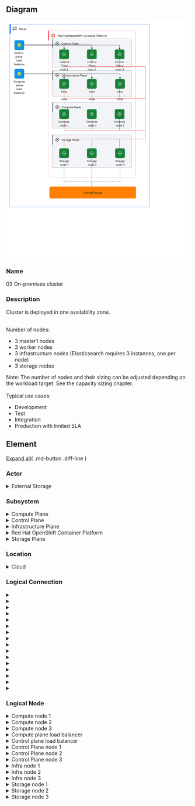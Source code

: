 
## Diagram

![03 On-premises cluster](../img/aoditsystem_B1r5OjHFF.png)



### Name


03 On-premises cluster


### Description


Cluster is deployed in one availability zone.<div><br></div><div>Number of nodes:</div><div><ul><li>3 master1 nodes</li><li>3 worker nodes</li><li>3 infrastructure nodes (Elasticsearch requires 3 instances, one per node)</li><li>3 storage nodes</li></ul></div><div>Note: The number of nodes and their sizing can be adjusted depending on the workload target. See the capacity sizing chapter.</div><div><br></div><div>Typical use cases:</div><div><ul><li>Development</li><li>Test</li><li>Integration</li><li>Production with limited SLA</li></ul></div>


## Element

[Expand all](#){ .md-button .diff-line }


### Actor


    

<details markdown=1>
<summary markdown="span">External Storage</summary>

<table>
    <caption></caption>
    <thead>
        <tr>
            <th></th>
            <th></th>
        </tr>
    </thead>
    <tr>
        <td> <strong>Name</strong> </td>
        <td>External Storage</td>
    </tr>
    <tr>
        <td> <strong>Description</strong> </td>
        <td>Storage for persistent volumes is provided by an external tier solution.
Not embedded into the Red Hat OpenShift Container Platform cluster. It could be, but not limited to:
    NFS server (not recommended for production)
    VMware® Vsphere® Volumes

https://www.ibm.com/cloud/architecture/articles/ibmaot-redhat-openshift/02-solutions-guide-solution-design-reference-architecture</td>
    </tr>
    <tr>
        <td> <strong>Type</strong> </td>
        <td>IT System</td>
    </tr>
    <tr>
        <td> <strong>Generic Group</strong> </td>
<td>
        
</td>
    </tr>
</table>


</details>


    




### Subsystem


    

<details markdown=1>
<summary markdown="span">Compute Plane</summary>

<table>
    <caption></caption>
    <thead>
        <tr>
            <th></th>
            <th></th>
        </tr>
    </thead>
    <tr>
        <td> <strong>Name</strong> </td>
        <td>Compute Plane</td>
    </tr>
    <tr>
        <td> <strong>Description</strong> </td>
        <td>A physical server that acts as a hypervisor and contains the processing capabilities required to run virtual machines in the environment. A basic RHOSP environment requires at least one Compute node.<br><br><div><a href="https://access.redhat.com/documentation/en-us/red_hat_openstack_platform/16.0/html/director_installation_and_usage/planning-your-overcloud " target="_blank">https://access.redhat.com/documentation/en-us/red_hat_openstack_platform/16.0/html/director_installation_and_usage/planning-your-overcloud </a></div><div><br></div></td>
    </tr>
</table>


</details>


    

<details markdown=1>
<summary markdown="span">Control Plane</summary>

<table>
    <caption></caption>
    <thead>
        <tr>
            <th></th>
            <th></th>
        </tr>
    </thead>
    <tr>
        <td> <strong>Name</strong> </td>
        <td>Control Plane</td>
    </tr>
    <tr>
        <td> <strong>Description</strong> </td>
        <td>The control plane, which is composed of master machines, manages the OpenShift Container Platform cluster. <div><br></div><div><a href="https://docs.openshift.com/container-platform/4.1/architecture/control-plane.html " target="_blank">https://docs.openshift.com/container-platform/4.1/architecture/control-plane.html </a></div><div><br></div></td>
    </tr>
</table>


</details>


    

<details markdown=1>
<summary markdown="span">Infrastructure Plane</summary>

<table>
    <caption></caption>
    <thead>
        <tr>
            <th></th>
            <th></th>
        </tr>
    </thead>
    <tr>
        <td> <strong>Name</strong> </td>
        <td>Infrastructure Plane</td>
    </tr>
    <tr>
        <td> <strong>Description</strong> </td>
        <td>You can use infrastructure machine sets to create machines that host only infrastructure components, such as the default router, the integrated container image registry, and the components for cluster metrics and monitoring. These infrastructure machines are not counted toward the total number of subscriptions that are required to run the environment.<br><br><div><a href="https://docs.openshift.com/container-platform/4.7/machine_management/creating-infrastructure-machinesets.html " target="_blank">https://docs.openshift.com/container-platform/4.7/machine_management/creating-infrastructure-machinesets.html </a></div><div><br></div></td>
    </tr>
</table>


</details>


    

<details markdown=1>
<summary markdown="span">Red Hat OpenShift Container Platform</summary>

<table>
    <caption></caption>
    <thead>
        <tr>
            <th></th>
            <th></th>
        </tr>
    </thead>
    <tr>
        <td> <strong>Name</strong> </td>
        <td>Red Hat OpenShift Container Platform</td>
    </tr>
    <tr>
        <td> <strong>Description</strong> </td>
        <td>Red Hat® OpenShift® offers a consistent hybrid cloud foundation for building and scaling containerized applications. Benefit from streamlined platform installation and upgrades from one of the enterprise Kubernetes leaders.<br><br><div><a href="https://cloud.redhat.com/products/container-platform" target="_blank">https://cloud.redhat.com/products/container-platform</a></div><div><br></div></td>
    </tr>
</table>


</details>


    

<details markdown=1>
<summary markdown="span">Storage Plane</summary>

<table>
    <caption></caption>
    <thead>
        <tr>
            <th></th>
            <th></th>
        </tr>
    </thead>
    <tr>
        <td> <strong>Name</strong> </td>
        <td>Storage Plane</td>
    </tr>
    <tr>
        <td> <strong>Description</strong> </td>
        <td>It provides file, block, and object storage classes, enabling a wide range of data modalities and workloads, including:<br>Data at rest, such as databases and data warehouses.<br>Data in motion, automating data pipelines.<br>Data in action, providing services for continuous deployment models, analytics, artificial intelligence (AI), and machine learning (ML).<br><a href="https://www.redhat.com/en/resources/openshift-data-foundation-datasheet" target="_blank">https://www.redhat.com/en/resources/openshift-data-foundation-datasheet</a><div><br></div></td>
    </tr>
</table>


</details>


    




### Location


    

<details markdown=1>
<summary markdown="span">Cloud</summary>

<table>
    <caption></caption>
    <thead>
        <tr>
            <th></th>
            <th></th>
        </tr>
    </thead>
    <tr>
        <td> <strong>Name</strong> </td>
        <td>Cloud</td>
    </tr>
    <tr>
        <td> <strong>Description</strong> </td>
        <td></td>
    </tr>
</table>


</details>


    




### Logical Connection


    

<details markdown=1>
<summary markdown="span"></summary>

<table>
    <caption></caption>
    <thead>
        <tr>
            <th></th>
            <th></th>
        </tr>
    </thead>
    <tr>
        <td> <strong>Name</strong> </td>
        <td></td>
    </tr>
    <tr>
        <td> <strong>Description</strong> </td>
        <td></td>
    </tr>
</table>


</details>


    

<details markdown=1>
<summary markdown="span"></summary>

<table>
    <caption></caption>
    <thead>
        <tr>
            <th></th>
            <th></th>
        </tr>
    </thead>
    <tr>
        <td> <strong>Name</strong> </td>
        <td></td>
    </tr>
    <tr>
        <td> <strong>Description</strong> </td>
        <td></td>
    </tr>
</table>


</details>


    

<details markdown=1>
<summary markdown="span"></summary>

<table>
    <caption></caption>
    <thead>
        <tr>
            <th></th>
            <th></th>
        </tr>
    </thead>
    <tr>
        <td> <strong>Name</strong> </td>
        <td></td>
    </tr>
    <tr>
        <td> <strong>Description</strong> </td>
        <td></td>
    </tr>
</table>


</details>


    

<details markdown=1>
<summary markdown="span"></summary>

<table>
    <caption></caption>
    <thead>
        <tr>
            <th></th>
            <th></th>
        </tr>
    </thead>
    <tr>
        <td> <strong>Name</strong> </td>
        <td></td>
    </tr>
    <tr>
        <td> <strong>Description</strong> </td>
        <td></td>
    </tr>
</table>


</details>


    

<details markdown=1>
<summary markdown="span"></summary>

<table>
    <caption></caption>
    <thead>
        <tr>
            <th></th>
            <th></th>
        </tr>
    </thead>
    <tr>
        <td> <strong>Name</strong> </td>
        <td></td>
    </tr>
    <tr>
        <td> <strong>Description</strong> </td>
        <td></td>
    </tr>
</table>


</details>


    

<details markdown=1>
<summary markdown="span"></summary>

<table>
    <caption></caption>
    <thead>
        <tr>
            <th></th>
            <th></th>
        </tr>
    </thead>
    <tr>
        <td> <strong>Name</strong> </td>
        <td></td>
    </tr>
    <tr>
        <td> <strong>Description</strong> </td>
        <td></td>
    </tr>
</table>


</details>


    

<details markdown=1>
<summary markdown="span"></summary>

<table>
    <caption></caption>
    <thead>
        <tr>
            <th></th>
            <th></th>
        </tr>
    </thead>
    <tr>
        <td> <strong>Name</strong> </td>
        <td></td>
    </tr>
    <tr>
        <td> <strong>Description</strong> </td>
        <td></td>
    </tr>
</table>


</details>


    

<details markdown=1>
<summary markdown="span"></summary>

<table>
    <caption></caption>
    <thead>
        <tr>
            <th></th>
            <th></th>
        </tr>
    </thead>
    <tr>
        <td> <strong>Name</strong> </td>
        <td></td>
    </tr>
    <tr>
        <td> <strong>Description</strong> </td>
        <td></td>
    </tr>
</table>


</details>


    

<details markdown=1>
<summary markdown="span"></summary>

<table>
    <caption></caption>
    <thead>
        <tr>
            <th></th>
            <th></th>
        </tr>
    </thead>
    <tr>
        <td> <strong>Name</strong> </td>
        <td></td>
    </tr>
    <tr>
        <td> <strong>Description</strong> </td>
        <td></td>
    </tr>
</table>


</details>


    

<details markdown=1>
<summary markdown="span"></summary>

<table>
    <caption></caption>
    <thead>
        <tr>
            <th></th>
            <th></th>
        </tr>
    </thead>
    <tr>
        <td> <strong>Name</strong> </td>
        <td></td>
    </tr>
    <tr>
        <td> <strong>Description</strong> </td>
        <td></td>
    </tr>
</table>


</details>


    

<details markdown=1>
<summary markdown="span"></summary>

<table>
    <caption></caption>
    <thead>
        <tr>
            <th></th>
            <th></th>
        </tr>
    </thead>
    <tr>
        <td> <strong>Name</strong> </td>
        <td></td>
    </tr>
    <tr>
        <td> <strong>Description</strong> </td>
        <td></td>
    </tr>
</table>


</details>


    

<details markdown=1>
<summary markdown="span"></summary>

<table>
    <caption></caption>
    <thead>
        <tr>
            <th></th>
            <th></th>
        </tr>
    </thead>
    <tr>
        <td> <strong>Name</strong> </td>
        <td></td>
    </tr>
    <tr>
        <td> <strong>Description</strong> </td>
        <td></td>
    </tr>
</table>


</details>


    

<details markdown=1>
<summary markdown="span"></summary>

<table>
    <caption></caption>
    <thead>
        <tr>
            <th></th>
            <th></th>
        </tr>
    </thead>
    <tr>
        <td> <strong>Name</strong> </td>
        <td></td>
    </tr>
    <tr>
        <td> <strong>Description</strong> </td>
        <td></td>
    </tr>
</table>


</details>


    

<details markdown=1>
<summary markdown="span"></summary>

<table>
    <caption></caption>
    <thead>
        <tr>
            <th></th>
            <th></th>
        </tr>
    </thead>
    <tr>
        <td> <strong>Name</strong> </td>
        <td></td>
    </tr>
    <tr>
        <td> <strong>Description</strong> </td>
        <td></td>
    </tr>
</table>


</details>


    

<details markdown=1>
<summary markdown="span"></summary>

<table>
    <caption></caption>
    <thead>
        <tr>
            <th></th>
            <th></th>
        </tr>
    </thead>
    <tr>
        <td> <strong>Name</strong> </td>
        <td></td>
    </tr>
    <tr>
        <td> <strong>Description</strong> </td>
        <td></td>
    </tr>
</table>


</details>


    

<details markdown=1>
<summary markdown="span"></summary>

<table>
    <caption></caption>
    <thead>
        <tr>
            <th></th>
            <th></th>
        </tr>
    </thead>
    <tr>
        <td> <strong>Name</strong> </td>
        <td></td>
    </tr>
    <tr>
        <td> <strong>Description</strong> </td>
        <td></td>
    </tr>
</table>


</details>


    



### Logical Node


    

<details markdown=1>
<summary markdown="span">Compute node 1</summary>

<table>
    <caption></caption>
    <thead>
        <tr>
            <th></th>
            <th></th>
        </tr>
    </thead>
    <tr>
        <td> <strong>Name</strong> </td>
        <td>Compute node 1</td>
    </tr>
    <tr>
        <td> <strong>Description</strong> </td>
        <td>Compute nodes are responsible for running virtual machine instances after they are launched. Compute nodes require bare metal systems that support hardware virtualization. Compute nodes must also have enough memory and disk space to support the requirements of the virtual machine instances that they host.

https://access.redhat.com/documentation/en-us/red_hat_openstack_platform/10/html/director_installation_and_usage/chap-requirements</td>
    </tr>
    <tr>
        <td> <strong>Type</strong> </td>
        <td></td>
    </tr>
    <tr>
        <td> <strong>Primary Capability</strong> </td>
        <td>
            
                <div>container image</div>
            
        </td>
    </tr>
    <tr>
        <td> <strong>Implementation</strong> </td>
        <td>
            
        </td>
    </tr>
    <tr>
        <td> <strong>Architectural Decision</strong> </td>
        <td>
            
        </td>
    </tr>
    <tr>
        <td> <strong>Non Functional Requirement</strong> </td>
        <td>
            
        </td>
    </tr>
    <tr>
        <td> <strong>Generic Group</strong> </td>
        <td></td>
    </tr>
    <tr>
        <td> <strong>Sub-level Diagram</strong> </td>
        <td></td>
    </tr>
    <tr>
        <td> <strong>Related Diagrams</strong> </td>
        <td>
            
                <div><a href="../../IT System View/aoditsystem_HJ4nuWvtF">08 Red Hat OpenShift on IBM Cloud on VPC</a></div>
            
                <div><a href="../../IT System View/aoditsystem_rkfCxWPYY">09 Azure</a></div>
            
                <div><a href="../../IT System View/aoditsystem_HkaCNxvtF">07 AWS</a></div>
            
                <div><a href="../../IT System View/aoditsystem_Sy-F43rKt">06 Two clusters on two regions</a></div>
            
                <div><a href="../../IT System View/aoditsystem_rk9c-3BtF">05 Two clusters on-premises</a></div>
            
                <div><a href="../../IT System View/aoditsystem_ByreAoBFK">04 Cloud cluster</a></div>
            
                <div><a href="../../IT System View/aoditsystem_B1r5OjHFF">03 On-premises cluster</a></div>
            
                <div><a href="../../IT System View/aoditsystem_r18uxVqXsBFK">01 Starter environment</a></div>
            
        </td>
    </tr>
    <tr>
        <td> <strong>Related Elements</strong> </td>
        <td>
            
            
                <div>container image</div>
                
            
        </td>
    </tr>
</table>


</details>


    

<details markdown=1>
<summary markdown="span">Compute node 2</summary>

<table>
    <caption></caption>
    <thead>
        <tr>
            <th></th>
            <th></th>
        </tr>
    </thead>
    <tr>
        <td> <strong>Name</strong> </td>
        <td>Compute node 2</td>
    </tr>
    <tr>
        <td> <strong>Description</strong> </td>
        <td>Compute nodes are responsible for running virtual machine instances after they are launched. Compute nodes require bare metal systems that support hardware virtualization. Compute nodes must also have enough memory and disk space to support the requirements of the virtual machine instances that they host.


https://access.redhat.com/documentation/en-us/red_hat_openstack_platform/10/html/director_installation_and_usage/chap-requirements</td>
    </tr>
    <tr>
        <td> <strong>Type</strong> </td>
        <td></td>
    </tr>
    <tr>
        <td> <strong>Primary Capability</strong> </td>
        <td>
            
                <div>container image</div>
            
        </td>
    </tr>
    <tr>
        <td> <strong>Implementation</strong> </td>
        <td>
            
        </td>
    </tr>
    <tr>
        <td> <strong>Architectural Decision</strong> </td>
        <td>
            
        </td>
    </tr>
    <tr>
        <td> <strong>Non Functional Requirement</strong> </td>
        <td>
            
        </td>
    </tr>
    <tr>
        <td> <strong>Generic Group</strong> </td>
        <td></td>
    </tr>
    <tr>
        <td> <strong>Sub-level Diagram</strong> </td>
        <td></td>
    </tr>
    <tr>
        <td> <strong>Related Diagrams</strong> </td>
        <td>
            
                <div><a href="../../IT System View/aoditsystem_HJ4nuWvtF">08 Red Hat OpenShift on IBM Cloud on VPC</a></div>
            
                <div><a href="../../IT System View/aoditsystem_rkfCxWPYY">09 Azure</a></div>
            
                <div><a href="../../IT System View/aoditsystem_HkaCNxvtF">07 AWS</a></div>
            
                <div><a href="../../IT System View/aoditsystem_Sy-F43rKt">06 Two clusters on two regions</a></div>
            
                <div><a href="../../IT System View/aoditsystem_rk9c-3BtF">05 Two clusters on-premises</a></div>
            
                <div><a href="../../IT System View/aoditsystem_ByreAoBFK">04 Cloud cluster</a></div>
            
                <div><a href="../../IT System View/aoditsystem_B1r5OjHFF">03 On-premises cluster</a></div>
            
                <div><a href="../../IT System View/aoditsystem_r18uxVqXsBFK">01 Starter environment</a></div>
            
        </td>
    </tr>
    <tr>
        <td> <strong>Related Elements</strong> </td>
        <td>
            
            
                <div>container image</div>
                
            
        </td>
    </tr>
</table>


</details>


    

<details markdown=1>
<summary markdown="span">Compute node 3</summary>

<table>
    <caption></caption>
    <thead>
        <tr>
            <th></th>
            <th></th>
        </tr>
    </thead>
    <tr>
        <td> <strong>Name</strong> </td>
        <td>Compute node 3</td>
    </tr>
    <tr>
        <td> <strong>Description</strong> </td>
        <td>Compute nodes are responsible for running virtual machine instances after they are launched. Compute nodes require bare metal systems that support hardware virtualization. Compute nodes must also have enough memory and disk space to support the requirements of the virtual machine instances that they host.

https://access.redhat.com/documentation/en-us/red_hat_openstack_platform/10/html/director_installation_and_usage/chap-requirements</td>
    </tr>
    <tr>
        <td> <strong>Type</strong> </td>
        <td></td>
    </tr>
    <tr>
        <td> <strong>Primary Capability</strong> </td>
        <td>
            
                <div>container image</div>
            
        </td>
    </tr>
    <tr>
        <td> <strong>Implementation</strong> </td>
        <td>
            
        </td>
    </tr>
    <tr>
        <td> <strong>Architectural Decision</strong> </td>
        <td>
            
        </td>
    </tr>
    <tr>
        <td> <strong>Non Functional Requirement</strong> </td>
        <td>
            
        </td>
    </tr>
    <tr>
        <td> <strong>Generic Group</strong> </td>
        <td></td>
    </tr>
    <tr>
        <td> <strong>Sub-level Diagram</strong> </td>
        <td></td>
    </tr>
    <tr>
        <td> <strong>Related Diagrams</strong> </td>
        <td>
            
                <div><a href="../../IT System View/aoditsystem_HJ4nuWvtF">08 Red Hat OpenShift on IBM Cloud on VPC</a></div>
            
                <div><a href="../../IT System View/aoditsystem_rkfCxWPYY">09 Azure</a></div>
            
                <div><a href="../../IT System View/aoditsystem_HkaCNxvtF">07 AWS</a></div>
            
                <div><a href="../../IT System View/aoditsystem_Sy-F43rKt">06 Two clusters on two regions</a></div>
            
                <div><a href="../../IT System View/aoditsystem_rk9c-3BtF">05 Two clusters on-premises</a></div>
            
                <div><a href="../../IT System View/aoditsystem_ByreAoBFK">04 Cloud cluster</a></div>
            
                <div><a href="../../IT System View/aoditsystem_B1r5OjHFF">03 On-premises cluster</a></div>
            
        </td>
    </tr>
    <tr>
        <td> <strong>Related Elements</strong> </td>
        <td>
            
            
                <div>container image</div>
                
            
        </td>
    </tr>
</table>


</details>


    

<details markdown=1>
<summary markdown="span">Compute plane load balancer</summary>

<table>
    <caption></caption>
    <thead>
        <tr>
            <th></th>
            <th></th>
        </tr>
    </thead>
    <tr>
        <td> <strong>Name</strong> </td>
        <td>Compute plane load balancer</td>
    </tr>
    <tr>
        <td> <strong>Description</strong> </td>
        <td>Use a load balancer service to distribute traffic among your application servers residing locally within data center.<div><br></div><div><a href="https://cloud.ibm.com/catalog/infrastructure/load-balancer-group" target="_blank">https://cloud.ibm.com/catalog/infrastructure/load-balancer-group</a></div></td>
    </tr>
    <tr>
        <td> <strong>Type</strong> </td>
        <td></td>
    </tr>
    <tr>
        <td> <strong>Primary Capability</strong> </td>
        <td>
            
                <div>network routing</div>
            
        </td>
    </tr>
    <tr>
        <td> <strong>Implementation</strong> </td>
        <td>
            
                <div><a href="https://www.ibm.com/cloud/load-balancer"> IBM Cloud Load Balancers</a></div>
            
        </td>
    </tr>
    <tr>
        <td> <strong>Architectural Decision</strong> </td>
        <td>
            
                <div><a href="../../Architectural Decisions/architecturaldecision_SJB57N57srKF">Load Balancer Selection</a></div>
            
        </td>
    </tr>
    <tr>
        <td> <strong>Non Functional Requirement</strong> </td>
        <td>
            
                <div><a href="../../Non Functional Requirements/nonfunctionalrequirement_H1es1ZgIFK">Load balancing</a></div>
            
        </td>
    </tr>
    <tr>
        <td> <strong>Generic Group</strong> </td>
        <td></td>
    </tr>
    <tr>
        <td> <strong>Sub-level Diagram</strong> </td>
        <td></td>
    </tr>
    <tr>
        <td> <strong>Related Diagrams</strong> </td>
        <td>
            
                <div><a href="../../IT System View/aoditsystem_Sy-F43rKt">06 Two clusters on two regions</a></div>
            
                <div><a href="../../IT System View/aoditsystem_rk9c-3BtF">05 Two clusters on-premises</a></div>
            
                <div><a href="../../IT System View/aoditsystem_ByreAoBFK">04 Cloud cluster</a></div>
            
                <div><a href="../../IT System View/aoditsystem_B1r5OjHFF">03 On-premises cluster</a></div>
            
                <div><a href="../../IT System View/aoditsystem_r18uxVqXsBFK">01 Starter environment</a></div>
            
        </td>
    </tr>
    <tr>
        <td> <strong>Related Elements</strong> </td>
        <td>
            
                <div>Load balancing</div>
                
                    
                    <li><a href="../../IT System View/aoditsystem_HkaCNxvtF">07 AWS</a></li>
                    
                    <li><a href="../../IT System View/aoditsystem_Sy-F43rKt">06 Two clusters on two regions</a></li>
                    
                    <li><a href="../../IT System View/aoditsystem_rk9c-3BtF">05 Two clusters on-premises</a></li>
                    
                    <li><a href="../../IT System View/aoditsystem_ByreAoBFK">04 Cloud cluster</a></li>
                    
                    <li><a href="../../IT System View/aoditsystem_B1r5OjHFF">03 On-premises cluster</a></li>
                    
                    <li><a href="../../IT System View/aoditsystem_r18uxVqXsBFK">01 Starter environment</a></li>
                    
                
            
                <div>Load Balancer Selection</div>
                
                    
                    <li><a href="../../IT System View/aoditsystem_HJ4nuWvtF">08 Red Hat OpenShift on IBM Cloud on VPC</a></li>
                    
                    <li><a href="../../IT System View/aoditsystem_By7NIorFt">02 Three nodes cluster</a></li>
                    
                    <li><a href="../../IT System View/aoditsystem_r18uxVqXsBFK">01 Starter environment</a></li>
                    
                    <li><a href="../../IT System View/aoditsystem_rk9c-3BtF">05 Two clusters on-premises</a></li>
                    
                    <li><a href="../../IT System View/aoditsystem_B1r5OjHFF">03 On-premises cluster</a></li>
                    
                    <li><a href="../../IT System View/aoditsystem_ByreAoBFK">04 Cloud cluster</a></li>
                    
                    <li><a href="../../IT System View/aoditsystem_Sy-F43rKt">06 Two clusters on two regions</a></li>
                    
                    <li><a href="../../IT System View/aoditsystem_HkaCNxvtF">07 AWS</a></li>
                    
                
            
            
                <div>SYS_DU_38v3qxufxWL</div>
                
            
                <div>network routing</div>
                
            
        </td>
    </tr>
</table>


</details>


    

<details markdown=1>
<summary markdown="span">Control plane load balancer</summary>

<table>
    <caption></caption>
    <thead>
        <tr>
            <th></th>
            <th></th>
        </tr>
    </thead>
    <tr>
        <td> <strong>Name</strong> </td>
        <td>Control plane load balancer</td>
    </tr>
    <tr>
        <td> <strong>Description</strong> </td>
        <td>Use a load balancer service to distribute traffic among your application servers residing locally within data center.

https://cloud.ibm.com/catalog/infrastructure/load-balancer-group</td>
    </tr>
    <tr>
        <td> <strong>Type</strong> </td>
        <td></td>
    </tr>
    <tr>
        <td> <strong>Primary Capability</strong> </td>
        <td>
            
                <div>network routing</div>
            
        </td>
    </tr>
    <tr>
        <td> <strong>Implementation</strong> </td>
        <td>
            
                <div><a href="https://www.ibm.com/cloud/load-balancer"> IBM Cloud Load Balancers</a></div>
            
        </td>
    </tr>
    <tr>
        <td> <strong>Architectural Decision</strong> </td>
        <td>
            
                <div><a href="../../Architectural Decisions/architecturaldecision_SJB57N57srKF">Load Balancer Selection</a></div>
            
        </td>
    </tr>
    <tr>
        <td> <strong>Non Functional Requirement</strong> </td>
        <td>
            
                <div><a href="../../Non Functional Requirements/nonfunctionalrequirement_H1es1ZgIFK">Load balancing</a></div>
            
        </td>
    </tr>
    <tr>
        <td> <strong>Generic Group</strong> </td>
        <td></td>
    </tr>
    <tr>
        <td> <strong>Sub-level Diagram</strong> </td>
        <td></td>
    </tr>
    <tr>
        <td> <strong>Related Diagrams</strong> </td>
        <td>
            
                <div><a href="../../IT System View/aoditsystem_HkaCNxvtF">07 AWS</a></div>
            
                <div><a href="../../IT System View/aoditsystem_Sy-F43rKt">06 Two clusters on two regions</a></div>
            
                <div><a href="../../IT System View/aoditsystem_rk9c-3BtF">05 Two clusters on-premises</a></div>
            
                <div><a href="../../IT System View/aoditsystem_ByreAoBFK">04 Cloud cluster</a></div>
            
                <div><a href="../../IT System View/aoditsystem_B1r5OjHFF">03 On-premises cluster</a></div>
            
                <div><a href="../../IT System View/aoditsystem_r18uxVqXsBFK">01 Starter environment</a></div>
            
        </td>
    </tr>
    <tr>
        <td> <strong>Related Elements</strong> </td>
        <td>
            
                <div>Load balancing</div>
                
                    
                    <li><a href="../../IT System View/aoditsystem_HkaCNxvtF">07 AWS</a></li>
                    
                    <li><a href="../../IT System View/aoditsystem_Sy-F43rKt">06 Two clusters on two regions</a></li>
                    
                    <li><a href="../../IT System View/aoditsystem_rk9c-3BtF">05 Two clusters on-premises</a></li>
                    
                    <li><a href="../../IT System View/aoditsystem_ByreAoBFK">04 Cloud cluster</a></li>
                    
                    <li><a href="../../IT System View/aoditsystem_B1r5OjHFF">03 On-premises cluster</a></li>
                    
                    <li><a href="../../IT System View/aoditsystem_r18uxVqXsBFK">01 Starter environment</a></li>
                    
                
            
                <div>Load Balancer Selection</div>
                
                    
                    <li><a href="../../IT System View/aoditsystem_HJ4nuWvtF">08 Red Hat OpenShift on IBM Cloud on VPC</a></li>
                    
                    <li><a href="../../IT System View/aoditsystem_By7NIorFt">02 Three nodes cluster</a></li>
                    
                    <li><a href="../../IT System View/aoditsystem_r18uxVqXsBFK">01 Starter environment</a></li>
                    
                    <li><a href="../../IT System View/aoditsystem_rk9c-3BtF">05 Two clusters on-premises</a></li>
                    
                    <li><a href="../../IT System View/aoditsystem_B1r5OjHFF">03 On-premises cluster</a></li>
                    
                    <li><a href="../../IT System View/aoditsystem_ByreAoBFK">04 Cloud cluster</a></li>
                    
                    <li><a href="../../IT System View/aoditsystem_Sy-F43rKt">06 Two clusters on two regions</a></li>
                    
                    <li><a href="../../IT System View/aoditsystem_HkaCNxvtF">07 AWS</a></li>
                    
                
            
            
                <div>SYS_DU_37sFycoSa3m</div>
                
            
                <div>network routing</div>
                
            
        </td>
    </tr>
</table>


</details>


    

<details markdown=1>
<summary markdown="span">Control Plane node 1</summary>

<table>
    <caption></caption>
    <thead>
        <tr>
            <th></th>
            <th></th>
        </tr>
    </thead>
    <tr>
        <td> <strong>Name</strong> </td>
        <td>Control Plane node 1</td>
    </tr>
    <tr>
        <td> <strong>Description</strong> </td>
        <td>In a Kubernetes cluster, the control plane nodes run services that are required to control the Kubernetes cluster. They contain more than just the Kubernetes services for managing the OpenShift Container Platform cluster. Instead of being grouped into a MachineSet, control plane machines are defined by a series of standalone machine API resources. Extra controls apply to control plane machines to prevent you from deleting all control plane machines and breaking your cluster.


https://docs.openshift.com/container-platform/4.9/architecture/control-plane.html</td>
    </tr>
    <tr>
        <td> <strong>Type</strong> </td>
        <td></td>
    </tr>
    <tr>
        <td> <strong>Primary Capability</strong> </td>
        <td>
            
                <div>container platform</div>
            
        </td>
    </tr>
    <tr>
        <td> <strong>Implementation</strong> </td>
        <td>
            
        </td>
    </tr>
    <tr>
        <td> <strong>Architectural Decision</strong> </td>
        <td>
            
                <div><a href="../../Architectural Decisions/architecturaldecision_H1sTQ49miHKt">Control plane node sizing</a></div>
            
                <div><a href="../../Architectural Decisions/architecturaldecision_Hk0F7VcXjrYY">Control Plane Deployment Topology</a></div>
            
        </td>
    </tr>
    <tr>
        <td> <strong>Non Functional Requirement</strong> </td>
        <td>
            
        </td>
    </tr>
    <tr>
        <td> <strong>Generic Group</strong> </td>
        <td></td>
    </tr>
    <tr>
        <td> <strong>Sub-level Diagram</strong> </td>
        <td></td>
    </tr>
    <tr>
        <td> <strong>Related Diagrams</strong> </td>
        <td>
            
                <div><a href="../../IT System View/aoditsystem_HJ4nuWvtF">08 Red Hat OpenShift on IBM Cloud on VPC</a></div>
            
                <div><a href="../../IT System View/aoditsystem_rkfCxWPYY">09 Azure</a></div>
            
                <div><a href="../../IT System View/aoditsystem_HkaCNxvtF">07 AWS</a></div>
            
                <div><a href="../../IT System View/aoditsystem_Sy-F43rKt">06 Two clusters on two regions</a></div>
            
                <div><a href="../../IT System View/aoditsystem_rk9c-3BtF">05 Two clusters on-premises</a></div>
            
                <div><a href="../../IT System View/aoditsystem_ByreAoBFK">04 Cloud cluster</a></div>
            
                <div><a href="../../IT System View/aoditsystem_B1r5OjHFF">03 On-premises cluster</a></div>
            
                <div><a href="../../IT System View/aoditsystem_r18uxVqXsBFK">01 Starter environment</a></div>
            
        </td>
    </tr>
    <tr>
        <td> <strong>Related Elements</strong> </td>
        <td>
            
                <div>Control plane node sizing</div>
                
                    
                    <li><a href="../../IT System View/aoditsystem_r18uxVqXsBFK">01 Starter environment</a></li>
                    
                    <li><a href="../../IT System View/aoditsystem_rk9c-3BtF">05 Two clusters on-premises</a></li>
                    
                    <li><a href="../../IT System View/aoditsystem_B1r5OjHFF">03 On-premises cluster</a></li>
                    
                    <li><a href="../../IT System View/aoditsystem_ByreAoBFK">04 Cloud cluster</a></li>
                    
                    <li><a href="../../IT System View/aoditsystem_Sy-F43rKt">06 Two clusters on two regions</a></li>
                    
                    <li><a href="../../IT System View/aoditsystem_rkfCxWPYY">09 Azure</a></li>
                    
                    <li><a href="../../IT System View/aoditsystem_HkaCNxvtF">07 AWS</a></li>
                    
                    <li><a href="../../IT System View/aoditsystem_HJ4nuWvtF">08 Red Hat OpenShift on IBM Cloud on VPC</a></li>
                    
                
            
                <div>Control Plane Deployment Topology</div>
                
                    
                    <li><a href="../../IT System View/aoditsystem_r18uxVqXsBFK">01 Starter environment</a></li>
                    
                    <li><a href="../../IT System View/aoditsystem_rk9c-3BtF">05 Two clusters on-premises</a></li>
                    
                    <li><a href="../../IT System View/aoditsystem_B1r5OjHFF">03 On-premises cluster</a></li>
                    
                    <li><a href="../../IT System View/aoditsystem_ByreAoBFK">04 Cloud cluster</a></li>
                    
                    <li><a href="../../IT System View/aoditsystem_Sy-F43rKt">06 Two clusters on two regions</a></li>
                    
                    <li><a href="../../IT System View/aoditsystem_rkfCxWPYY">09 Azure</a></li>
                    
                    <li><a href="../../IT System View/aoditsystem_HkaCNxvtF">07 AWS</a></li>
                    
                    <li><a href="../../IT System View/aoditsystem_HJ4nuWvtF">08 Red Hat OpenShift on IBM Cloud on VPC</a></li>
                    
                
            
            
                <div>container platform</div>
                
            
        </td>
    </tr>
</table>


</details>


    

<details markdown=1>
<summary markdown="span">Control Plane node 2</summary>

<table>
    <caption></caption>
    <thead>
        <tr>
            <th></th>
            <th></th>
        </tr>
    </thead>
    <tr>
        <td> <strong>Name</strong> </td>
        <td>Control Plane node 2</td>
    </tr>
    <tr>
        <td> <strong>Description</strong> </td>
        <td>In a Kubernetes cluster, the control plane nodes run services that are required to control the Kubernetes cluster. They contain more than just the Kubernetes services for managing the OpenShift Container Platform cluster. Instead of being grouped into a MachineSet, control plane machines are defined by a series of standalone machine API resources. Extra controls apply to control plane machines to prevent you from deleting all control plane machines and breaking your cluster.<br><br><br>https://docs.openshift.com/container-platform/4.9/architecture/control-plane.html</td>
    </tr>
    <tr>
        <td> <strong>Type</strong> </td>
        <td></td>
    </tr>
    <tr>
        <td> <strong>Primary Capability</strong> </td>
        <td>
            
                <div>container platform</div>
            
        </td>
    </tr>
    <tr>
        <td> <strong>Implementation</strong> </td>
        <td>
            
        </td>
    </tr>
    <tr>
        <td> <strong>Architectural Decision</strong> </td>
        <td>
            
                <div><a href="../../Architectural Decisions/architecturaldecision_Hk0F7VcXjrYY">Control Plane Deployment Topology</a></div>
            
                <div><a href="../../Architectural Decisions/architecturaldecision_SJ3uX4qQjBYK">Hosting Platform and Managed or Self-Managed Service</a></div>
            
                <div><a href="../../Architectural Decisions/architecturaldecision_H1sTQ49miHKt">Control plane node sizing</a></div>
            
        </td>
    </tr>
    <tr>
        <td> <strong>Non Functional Requirement</strong> </td>
        <td>
            
        </td>
    </tr>
    <tr>
        <td> <strong>Generic Group</strong> </td>
        <td></td>
    </tr>
    <tr>
        <td> <strong>Sub-level Diagram</strong> </td>
        <td></td>
    </tr>
    <tr>
        <td> <strong>Related Diagrams</strong> </td>
        <td>
            
                <div><a href="../../IT System View/aoditsystem_HJ4nuWvtF">08 Red Hat OpenShift on IBM Cloud on VPC</a></div>
            
                <div><a href="../../IT System View/aoditsystem_rkfCxWPYY">09 Azure</a></div>
            
                <div><a href="../../IT System View/aoditsystem_HkaCNxvtF">07 AWS</a></div>
            
                <div><a href="../../IT System View/aoditsystem_Sy-F43rKt">06 Two clusters on two regions</a></div>
            
                <div><a href="../../IT System View/aoditsystem_rk9c-3BtF">05 Two clusters on-premises</a></div>
            
                <div><a href="../../IT System View/aoditsystem_ByreAoBFK">04 Cloud cluster</a></div>
            
                <div><a href="../../IT System View/aoditsystem_B1r5OjHFF">03 On-premises cluster</a></div>
            
                <div><a href="../../IT System View/aoditsystem_r18uxVqXsBFK">01 Starter environment</a></div>
            
        </td>
    </tr>
    <tr>
        <td> <strong>Related Elements</strong> </td>
        <td>
            
                <div>Control Plane Deployment Topology</div>
                
                    
                    <li><a href="../../IT System View/aoditsystem_r18uxVqXsBFK">01 Starter environment</a></li>
                    
                    <li><a href="../../IT System View/aoditsystem_rk9c-3BtF">05 Two clusters on-premises</a></li>
                    
                    <li><a href="../../IT System View/aoditsystem_B1r5OjHFF">03 On-premises cluster</a></li>
                    
                    <li><a href="../../IT System View/aoditsystem_ByreAoBFK">04 Cloud cluster</a></li>
                    
                    <li><a href="../../IT System View/aoditsystem_Sy-F43rKt">06 Two clusters on two regions</a></li>
                    
                    <li><a href="../../IT System View/aoditsystem_rkfCxWPYY">09 Azure</a></li>
                    
                    <li><a href="../../IT System View/aoditsystem_HkaCNxvtF">07 AWS</a></li>
                    
                    <li><a href="../../IT System View/aoditsystem_HJ4nuWvtF">08 Red Hat OpenShift on IBM Cloud on VPC</a></li>
                    
                
            
                <div>Hosting Platform and Managed or Self-Managed Service</div>
                
                    
                    <li><a href="../../IT System View/aoditsystem_r18uxVqXsBFK">01 Starter environment</a></li>
                    
                    <li><a href="../../IT System View/aoditsystem_rk9c-3BtF">05 Two clusters on-premises</a></li>
                    
                    <li><a href="../../IT System View/aoditsystem_B1r5OjHFF">03 On-premises cluster</a></li>
                    
                    <li><a href="../../IT System View/aoditsystem_ByreAoBFK">04 Cloud cluster</a></li>
                    
                    <li><a href="../../IT System View/aoditsystem_Sy-F43rKt">06 Two clusters on two regions</a></li>
                    
                    <li><a href="../../IT System View/aoditsystem_rkfCxWPYY">09 Azure</a></li>
                    
                    <li><a href="../../IT System View/aoditsystem_HkaCNxvtF">07 AWS</a></li>
                    
                    <li><a href="../../IT System View/aoditsystem_HJ4nuWvtF">08 Red Hat OpenShift on IBM Cloud on VPC</a></li>
                    
                
            
                <div>Control plane node sizing</div>
                
                    
                    <li><a href="../../IT System View/aoditsystem_r18uxVqXsBFK">01 Starter environment</a></li>
                    
                    <li><a href="../../IT System View/aoditsystem_rk9c-3BtF">05 Two clusters on-premises</a></li>
                    
                    <li><a href="../../IT System View/aoditsystem_B1r5OjHFF">03 On-premises cluster</a></li>
                    
                    <li><a href="../../IT System View/aoditsystem_ByreAoBFK">04 Cloud cluster</a></li>
                    
                    <li><a href="../../IT System View/aoditsystem_Sy-F43rKt">06 Two clusters on two regions</a></li>
                    
                    <li><a href="../../IT System View/aoditsystem_rkfCxWPYY">09 Azure</a></li>
                    
                    <li><a href="../../IT System View/aoditsystem_HkaCNxvtF">07 AWS</a></li>
                    
                    <li><a href="../../IT System View/aoditsystem_HJ4nuWvtF">08 Red Hat OpenShift on IBM Cloud on VPC</a></li>
                    
                
            
            
                <div>container platform</div>
                
            
        </td>
    </tr>
</table>


</details>


    

<details markdown=1>
<summary markdown="span">Control Plane node 3</summary>

<table>
    <caption></caption>
    <thead>
        <tr>
            <th></th>
            <th></th>
        </tr>
    </thead>
    <tr>
        <td> <strong>Name</strong> </td>
        <td>Control Plane node 3</td>
    </tr>
    <tr>
        <td> <strong>Description</strong> </td>
        <td>In a Kubernetes cluster, the control plane nodes run services that are required to control the Kubernetes cluster. They contain more than just the Kubernetes services for managing the OpenShift Container Platform cluster. Instead of being grouped into a MachineSet, control plane machines are defined by a series of standalone machine API resources. Extra controls apply to control plane machines to prevent you from deleting all control plane machines and breaking your cluster.<br><br><br>https://docs.openshift.com/container-platform/4.9/architecture/control-plane.html</td>
    </tr>
    <tr>
        <td> <strong>Type</strong> </td>
        <td></td>
    </tr>
    <tr>
        <td> <strong>Primary Capability</strong> </td>
        <td>
            
                <div>application runtime</div>
            
        </td>
    </tr>
    <tr>
        <td> <strong>Implementation</strong> </td>
        <td>
            
        </td>
    </tr>
    <tr>
        <td> <strong>Architectural Decision</strong> </td>
        <td>
            
                <div><a href="../../Architectural Decisions/architecturaldecision_Hk0F7VcXjrYY">Control Plane Deployment Topology</a></div>
            
                <div><a href="../../Architectural Decisions/architecturaldecision_SJ3uX4qQjBYK">Hosting Platform and Managed or Self-Managed Service</a></div>
            
                <div><a href="../../Architectural Decisions/architecturaldecision_H1sTQ49miHKt">Control plane node sizing</a></div>
            
        </td>
    </tr>
    <tr>
        <td> <strong>Non Functional Requirement</strong> </td>
        <td>
            
        </td>
    </tr>
    <tr>
        <td> <strong>Generic Group</strong> </td>
        <td></td>
    </tr>
    <tr>
        <td> <strong>Sub-level Diagram</strong> </td>
        <td></td>
    </tr>
    <tr>
        <td> <strong>Related Diagrams</strong> </td>
        <td>
            
                <div><a href="../../IT System View/aoditsystem_HJ4nuWvtF">08 Red Hat OpenShift on IBM Cloud on VPC</a></div>
            
                <div><a href="../../IT System View/aoditsystem_rkfCxWPYY">09 Azure</a></div>
            
                <div><a href="../../IT System View/aoditsystem_HkaCNxvtF">07 AWS</a></div>
            
                <div><a href="../../IT System View/aoditsystem_Sy-F43rKt">06 Two clusters on two regions</a></div>
            
                <div><a href="../../IT System View/aoditsystem_rk9c-3BtF">05 Two clusters on-premises</a></div>
            
                <div><a href="../../IT System View/aoditsystem_ByreAoBFK">04 Cloud cluster</a></div>
            
                <div><a href="../../IT System View/aoditsystem_B1r5OjHFF">03 On-premises cluster</a></div>
            
                <div><a href="../../IT System View/aoditsystem_r18uxVqXsBFK">01 Starter environment</a></div>
            
        </td>
    </tr>
    <tr>
        <td> <strong>Related Elements</strong> </td>
        <td>
            
                <div>Control Plane Deployment Topology</div>
                
                    
                    <li><a href="../../IT System View/aoditsystem_r18uxVqXsBFK">01 Starter environment</a></li>
                    
                    <li><a href="../../IT System View/aoditsystem_rk9c-3BtF">05 Two clusters on-premises</a></li>
                    
                    <li><a href="../../IT System View/aoditsystem_B1r5OjHFF">03 On-premises cluster</a></li>
                    
                    <li><a href="../../IT System View/aoditsystem_ByreAoBFK">04 Cloud cluster</a></li>
                    
                    <li><a href="../../IT System View/aoditsystem_Sy-F43rKt">06 Two clusters on two regions</a></li>
                    
                    <li><a href="../../IT System View/aoditsystem_rkfCxWPYY">09 Azure</a></li>
                    
                    <li><a href="../../IT System View/aoditsystem_HkaCNxvtF">07 AWS</a></li>
                    
                    <li><a href="../../IT System View/aoditsystem_HJ4nuWvtF">08 Red Hat OpenShift on IBM Cloud on VPC</a></li>
                    
                
            
                <div>Hosting Platform and Managed or Self-Managed Service</div>
                
                    
                    <li><a href="../../IT System View/aoditsystem_r18uxVqXsBFK">01 Starter environment</a></li>
                    
                    <li><a href="../../IT System View/aoditsystem_rk9c-3BtF">05 Two clusters on-premises</a></li>
                    
                    <li><a href="../../IT System View/aoditsystem_B1r5OjHFF">03 On-premises cluster</a></li>
                    
                    <li><a href="../../IT System View/aoditsystem_ByreAoBFK">04 Cloud cluster</a></li>
                    
                    <li><a href="../../IT System View/aoditsystem_Sy-F43rKt">06 Two clusters on two regions</a></li>
                    
                    <li><a href="../../IT System View/aoditsystem_rkfCxWPYY">09 Azure</a></li>
                    
                    <li><a href="../../IT System View/aoditsystem_HkaCNxvtF">07 AWS</a></li>
                    
                    <li><a href="../../IT System View/aoditsystem_HJ4nuWvtF">08 Red Hat OpenShift on IBM Cloud on VPC</a></li>
                    
                
            
                <div>Control plane node sizing</div>
                
                    
                    <li><a href="../../IT System View/aoditsystem_r18uxVqXsBFK">01 Starter environment</a></li>
                    
                    <li><a href="../../IT System View/aoditsystem_rk9c-3BtF">05 Two clusters on-premises</a></li>
                    
                    <li><a href="../../IT System View/aoditsystem_B1r5OjHFF">03 On-premises cluster</a></li>
                    
                    <li><a href="../../IT System View/aoditsystem_ByreAoBFK">04 Cloud cluster</a></li>
                    
                    <li><a href="../../IT System View/aoditsystem_Sy-F43rKt">06 Two clusters on two regions</a></li>
                    
                    <li><a href="../../IT System View/aoditsystem_rkfCxWPYY">09 Azure</a></li>
                    
                    <li><a href="../../IT System View/aoditsystem_HkaCNxvtF">07 AWS</a></li>
                    
                    <li><a href="../../IT System View/aoditsystem_HJ4nuWvtF">08 Red Hat OpenShift on IBM Cloud on VPC</a></li>
                    
                
            
            
        </td>
    </tr>
</table>


</details>


    

<details markdown=1>
<summary markdown="span">Infra node 1</summary>

<table>
    <caption></caption>
    <thead>
        <tr>
            <th></th>
            <th></th>
        </tr>
    </thead>
    <tr>
        <td> <strong>Name</strong> </td>
        <td>Infra node 1</td>
    </tr>
    <tr>
        <td> <strong>Description</strong> </td>
        <td>It is recommended to separate the infrastructure nodes for monitoring, logging, metrics, registry, and router components. Therefore, the recommendation is to dedicate three infrastructure nodes for these functionalities. See this link from Red Hat Documentation for more details about Creating Infrastructure Machine Set.

Separating these functionalities in a dedicated infrastructure machine set will free up more space in your worker nodes for your workload to run.

Additionally, these infrastructure nodes don't consume from the customer's Red Hat OpenShift subscription, which is why you should consider having them separated.

Collocating management functions may be feasible when performance is not required, such as in Dev/Test environments, to save the infrastructure-related costs.


https://www.ibm.com/cloud/architecture/articles/ibmaot-redhat-openshift/02-solutions-guide-solution-design-solution-architecture</td>
    </tr>
    <tr>
        <td> <strong>Type</strong> </td>
        <td></td>
    </tr>
    <tr>
        <td> <strong>Primary Capability</strong> </td>
        <td>
            
                <div>container platform</div>
            
        </td>
    </tr>
    <tr>
        <td> <strong>Implementation</strong> </td>
        <td>
            
        </td>
    </tr>
    <tr>
        <td> <strong>Architectural Decision</strong> </td>
        <td>
            
                <div><a href="../../Architectural Decisions/architecturaldecision_Sy1j7VqQoHFt">Management Service Placement</a></div>
            
        </td>
    </tr>
    <tr>
        <td> <strong>Non Functional Requirement</strong> </td>
        <td>
            
        </td>
    </tr>
    <tr>
        <td> <strong>Generic Group</strong> </td>
        <td></td>
    </tr>
    <tr>
        <td> <strong>Sub-level Diagram</strong> </td>
        <td></td>
    </tr>
    <tr>
        <td> <strong>Related Diagrams</strong> </td>
        <td>
            
                <div><a href="../../IT System View/aoditsystem_HJ4nuWvtF">08 Red Hat OpenShift on IBM Cloud on VPC</a></div>
            
                <div><a href="../../IT System View/aoditsystem_rkfCxWPYY">09 Azure</a></div>
            
                <div><a href="../../IT System View/aoditsystem_HkaCNxvtF">07 AWS</a></div>
            
                <div><a href="../../IT System View/aoditsystem_Sy-F43rKt">06 Two clusters on two regions</a></div>
            
                <div><a href="../../IT System View/aoditsystem_rk9c-3BtF">05 Two clusters on-premises</a></div>
            
                <div><a href="../../IT System View/aoditsystem_ByreAoBFK">04 Cloud cluster</a></div>
            
                <div><a href="../../IT System View/aoditsystem_B1r5OjHFF">03 On-premises cluster</a></div>
            
        </td>
    </tr>
    <tr>
        <td> <strong>Related Elements</strong> </td>
        <td>
            
                <div>Management Service Placement</div>
                
                    
                    <li><a href="../../IT System View/aoditsystem_rk9c-3BtF">05 Two clusters on-premises</a></li>
                    
                    <li><a href="../../IT System View/aoditsystem_B1r5OjHFF">03 On-premises cluster</a></li>
                    
                    <li><a href="../../IT System View/aoditsystem_ByreAoBFK">04 Cloud cluster</a></li>
                    
                    <li><a href="../../IT System View/aoditsystem_Sy-F43rKt">06 Two clusters on two regions</a></li>
                    
                    <li><a href="../../IT System View/aoditsystem_rkfCxWPYY">09 Azure</a></li>
                    
                    <li><a href="../../IT System View/aoditsystem_HkaCNxvtF">07 AWS</a></li>
                    
                    <li><a href="../../IT System View/aoditsystem_HJ4nuWvtF">08 Red Hat OpenShift on IBM Cloud on VPC</a></li>
                    
                
            
            
                <div>container platform</div>
                
            
        </td>
    </tr>
</table>


</details>


    

<details markdown=1>
<summary markdown="span">Infra node 2</summary>

<table>
    <caption></caption>
    <thead>
        <tr>
            <th></th>
            <th></th>
        </tr>
    </thead>
    <tr>
        <td> <strong>Name</strong> </td>
        <td>Infra node 2</td>
    </tr>
    <tr>
        <td> <strong>Description</strong> </td>
        <td>It is recommended to separate the infrastructure nodes for monitoring, logging, metrics, registry, and router components. Therefore, the recommendation is to dedicate three infrastructure nodes for these functionalities. See this link from Red Hat Documentation for more details about Creating Infrastructure Machine Set.

Separating these functionalities in a dedicated infrastructure machine set will free up more space in your worker nodes for your workload to run.

Additionally, these infrastructure nodes don't consume from the customer's Red Hat OpenShift subscription, which is why you should consider having them separated.

Collocating management functions may be feasible when performance is not required, such as in Dev/Test environments, to save the infrastructure-related costs.


https://www.ibm.com/cloud/architecture/articles/ibmaot-redhat-openshift/02-solutions-guide-solution-design-solution-architecture</td>
    </tr>
    <tr>
        <td> <strong>Type</strong> </td>
        <td></td>
    </tr>
    <tr>
        <td> <strong>Primary Capability</strong> </td>
        <td>
            
                <div>container platform</div>
            
        </td>
    </tr>
    <tr>
        <td> <strong>Implementation</strong> </td>
        <td>
            
        </td>
    </tr>
    <tr>
        <td> <strong>Architectural Decision</strong> </td>
        <td>
            
                <div><a href="../../Architectural Decisions/architecturaldecision_Sy1j7VqQoHFt">Management Service Placement</a></div>
            
        </td>
    </tr>
    <tr>
        <td> <strong>Non Functional Requirement</strong> </td>
        <td>
            
        </td>
    </tr>
    <tr>
        <td> <strong>Generic Group</strong> </td>
        <td></td>
    </tr>
    <tr>
        <td> <strong>Sub-level Diagram</strong> </td>
        <td></td>
    </tr>
    <tr>
        <td> <strong>Related Diagrams</strong> </td>
        <td>
            
                <div><a href="../../IT System View/aoditsystem_HJ4nuWvtF">08 Red Hat OpenShift on IBM Cloud on VPC</a></div>
            
                <div><a href="../../IT System View/aoditsystem_rkfCxWPYY">09 Azure</a></div>
            
                <div><a href="../../IT System View/aoditsystem_HkaCNxvtF">07 AWS</a></div>
            
                <div><a href="../../IT System View/aoditsystem_Sy-F43rKt">06 Two clusters on two regions</a></div>
            
                <div><a href="../../IT System View/aoditsystem_rk9c-3BtF">05 Two clusters on-premises</a></div>
            
                <div><a href="../../IT System View/aoditsystem_ByreAoBFK">04 Cloud cluster</a></div>
            
                <div><a href="../../IT System View/aoditsystem_B1r5OjHFF">03 On-premises cluster</a></div>
            
        </td>
    </tr>
    <tr>
        <td> <strong>Related Elements</strong> </td>
        <td>
            
                <div>Management Service Placement</div>
                
                    
                    <li><a href="../../IT System View/aoditsystem_rk9c-3BtF">05 Two clusters on-premises</a></li>
                    
                    <li><a href="../../IT System View/aoditsystem_B1r5OjHFF">03 On-premises cluster</a></li>
                    
                    <li><a href="../../IT System View/aoditsystem_ByreAoBFK">04 Cloud cluster</a></li>
                    
                    <li><a href="../../IT System View/aoditsystem_Sy-F43rKt">06 Two clusters on two regions</a></li>
                    
                    <li><a href="../../IT System View/aoditsystem_rkfCxWPYY">09 Azure</a></li>
                    
                    <li><a href="../../IT System View/aoditsystem_HkaCNxvtF">07 AWS</a></li>
                    
                    <li><a href="../../IT System View/aoditsystem_HJ4nuWvtF">08 Red Hat OpenShift on IBM Cloud on VPC</a></li>
                    
                
            
            
                <div>container platform</div>
                
            
        </td>
    </tr>
</table>


</details>


    

<details markdown=1>
<summary markdown="span">Infra node 3</summary>

<table>
    <caption></caption>
    <thead>
        <tr>
            <th></th>
            <th></th>
        </tr>
    </thead>
    <tr>
        <td> <strong>Name</strong> </td>
        <td>Infra node 3</td>
    </tr>
    <tr>
        <td> <strong>Description</strong> </td>
        <td>It is recommended to separate the infrastructure nodes for monitoring, logging, metrics, registry, and router components. Therefore, the recommendation is to dedicate three infrastructure nodes for these functionalities. See this link from Red Hat Documentation for more details about Creating Infrastructure Machine Set.

Separating these functionalities in a dedicated infrastructure machine set will free up more space in your worker nodes for your workload to run.

Additionally, these infrastructure nodes don't consume from the customer's Red Hat OpenShift subscription, which is why you should consider having them separated.

Collocating management functions may be feasible when performance is not required, such as in Dev/Test environments, to save the infrastructure-related costs.


https://www.ibm.com/cloud/architecture/articles/ibmaot-redhat-openshift/02-solutions-guide-solution-design-solution-architecture</td>
    </tr>
    <tr>
        <td> <strong>Type</strong> </td>
        <td></td>
    </tr>
    <tr>
        <td> <strong>Primary Capability</strong> </td>
        <td>
            
                <div>container platform</div>
            
        </td>
    </tr>
    <tr>
        <td> <strong>Implementation</strong> </td>
        <td>
            
        </td>
    </tr>
    <tr>
        <td> <strong>Architectural Decision</strong> </td>
        <td>
            
                <div><a href="../../Architectural Decisions/architecturaldecision_Sy1j7VqQoHFt">Management Service Placement</a></div>
            
        </td>
    </tr>
    <tr>
        <td> <strong>Non Functional Requirement</strong> </td>
        <td>
            
        </td>
    </tr>
    <tr>
        <td> <strong>Generic Group</strong> </td>
        <td></td>
    </tr>
    <tr>
        <td> <strong>Sub-level Diagram</strong> </td>
        <td></td>
    </tr>
    <tr>
        <td> <strong>Related Diagrams</strong> </td>
        <td>
            
                <div><a href="../../IT System View/aoditsystem_HJ4nuWvtF">08 Red Hat OpenShift on IBM Cloud on VPC</a></div>
            
                <div><a href="../../IT System View/aoditsystem_rkfCxWPYY">09 Azure</a></div>
            
                <div><a href="../../IT System View/aoditsystem_HkaCNxvtF">07 AWS</a></div>
            
                <div><a href="../../IT System View/aoditsystem_Sy-F43rKt">06 Two clusters on two regions</a></div>
            
                <div><a href="../../IT System View/aoditsystem_rk9c-3BtF">05 Two clusters on-premises</a></div>
            
                <div><a href="../../IT System View/aoditsystem_ByreAoBFK">04 Cloud cluster</a></div>
            
                <div><a href="../../IT System View/aoditsystem_B1r5OjHFF">03 On-premises cluster</a></div>
            
        </td>
    </tr>
    <tr>
        <td> <strong>Related Elements</strong> </td>
        <td>
            
                <div>Management Service Placement</div>
                
                    
                    <li><a href="../../IT System View/aoditsystem_rk9c-3BtF">05 Two clusters on-premises</a></li>
                    
                    <li><a href="../../IT System View/aoditsystem_B1r5OjHFF">03 On-premises cluster</a></li>
                    
                    <li><a href="../../IT System View/aoditsystem_ByreAoBFK">04 Cloud cluster</a></li>
                    
                    <li><a href="../../IT System View/aoditsystem_Sy-F43rKt">06 Two clusters on two regions</a></li>
                    
                    <li><a href="../../IT System View/aoditsystem_rkfCxWPYY">09 Azure</a></li>
                    
                    <li><a href="../../IT System View/aoditsystem_HkaCNxvtF">07 AWS</a></li>
                    
                    <li><a href="../../IT System View/aoditsystem_HJ4nuWvtF">08 Red Hat OpenShift on IBM Cloud on VPC</a></li>
                    
                
            
            
                <div>container platform</div>
                
            
        </td>
    </tr>
</table>


</details>


    

<details markdown=1>
<summary markdown="span">Storage node 1</summary>

<table>
    <caption></caption>
    <thead>
        <tr>
            <th></th>
            <th></th>
        </tr>
    </thead>
    <tr>
        <td> <strong>Name</strong> </td>
        <td>Storage node 1</td>
    </tr>
    <tr>
        <td> <strong>Description</strong> </td>
        <td>Storage for persistent volumes is embedded into the cluster and managed as containers. Some examples are:

Rook Ceph
Red Hat OpenShift Data Foundation   
Portworx

Dedication of storage nodes. Isolate storage workload on specific nodes. There are pods, deployed on the cluster that are managing access to storage resource. Alternative: storage nodes could be merged with compute nodes (min 3 worker nodes) but it could have impacts on performance.</td>
    </tr>
    <tr>
        <td> <strong>Type</strong> </td>
        <td></td>
    </tr>
    <tr>
        <td> <strong>Primary Capability</strong> </td>
        <td>
            
                <div>container platform</div>
            
        </td>
    </tr>
    <tr>
        <td> <strong>Implementation</strong> </td>
        <td>
            
        </td>
    </tr>
    <tr>
        <td> <strong>Architectural Decision</strong> </td>
        <td>
            
                <div><a href="../../Architectural Decisions/architecturaldecision_ByJ2Q4q7jBKt">Storage Technology for Metrics & Logging</a></div>
            
                <div><a href="../../Architectural Decisions/architecturaldecision_ByisXEcmoSKK">Storage Technology for Red Hat OpenShift Cluster Platform Registry</a></div>
            
                <div><a href="../../Architectural Decisions/architecturaldecision_ryf2QV5mjSYF">Persistent Storage Options for Applications</a></div>
            
        </td>
    </tr>
    <tr>
        <td> <strong>Non Functional Requirement</strong> </td>
        <td>
            
        </td>
    </tr>
    <tr>
        <td> <strong>Generic Group</strong> </td>
        <td></td>
    </tr>
    <tr>
        <td> <strong>Sub-level Diagram</strong> </td>
        <td></td>
    </tr>
    <tr>
        <td> <strong>Related Diagrams</strong> </td>
        <td>
            
                <div><a href="../../IT System View/aoditsystem_HJ4nuWvtF">08 Red Hat OpenShift on IBM Cloud on VPC</a></div>
            
                <div><a href="../../IT System View/aoditsystem_rkfCxWPYY">09 Azure</a></div>
            
                <div><a href="../../IT System View/aoditsystem_HkaCNxvtF">07 AWS</a></div>
            
                <div><a href="../../IT System View/aoditsystem_Sy-F43rKt">06 Two clusters on two regions</a></div>
            
                <div><a href="../../IT System View/aoditsystem_rk9c-3BtF">05 Two clusters on-premises</a></div>
            
                <div><a href="../../IT System View/aoditsystem_ByreAoBFK">04 Cloud cluster</a></div>
            
                <div><a href="../../IT System View/aoditsystem_B1r5OjHFF">03 On-premises cluster</a></div>
            
        </td>
    </tr>
    <tr>
        <td> <strong>Related Elements</strong> </td>
        <td>
            
                <div>Storage Technology for Metrics & Logging</div>
                
                    
                    <li><a href="../../IT System View/aoditsystem_rk9c-3BtF">05 Two clusters on-premises</a></li>
                    
                    <li><a href="../../IT System View/aoditsystem_B1r5OjHFF">03 On-premises cluster</a></li>
                    
                    <li><a href="../../IT System View/aoditsystem_ByreAoBFK">04 Cloud cluster</a></li>
                    
                    <li><a href="../../IT System View/aoditsystem_Sy-F43rKt">06 Two clusters on two regions</a></li>
                    
                    <li><a href="../../IT System View/aoditsystem_rkfCxWPYY">09 Azure</a></li>
                    
                    <li><a href="../../IT System View/aoditsystem_HkaCNxvtF">07 AWS</a></li>
                    
                    <li><a href="../../IT System View/aoditsystem_HJ4nuWvtF">08 Red Hat OpenShift on IBM Cloud on VPC</a></li>
                    
                
            
                <div>Storage Technology for Red Hat OpenShift Cluster Platform Registry</div>
                
                    
                    <li><a href="../../IT System View/aoditsystem_rk9c-3BtF">05 Two clusters on-premises</a></li>
                    
                    <li><a href="../../IT System View/aoditsystem_B1r5OjHFF">03 On-premises cluster</a></li>
                    
                    <li><a href="../../IT System View/aoditsystem_ByreAoBFK">04 Cloud cluster</a></li>
                    
                    <li><a href="../../IT System View/aoditsystem_Sy-F43rKt">06 Two clusters on two regions</a></li>
                    
                    <li><a href="../../IT System View/aoditsystem_rkfCxWPYY">09 Azure</a></li>
                    
                    <li><a href="../../IT System View/aoditsystem_HkaCNxvtF">07 AWS</a></li>
                    
                    <li><a href="../../IT System View/aoditsystem_HJ4nuWvtF">08 Red Hat OpenShift on IBM Cloud on VPC</a></li>
                    
                
            
                <div>Persistent Storage Options for Applications</div>
                
                    
                    <li><a href="../../IT System View/aoditsystem_rk9c-3BtF">05 Two clusters on-premises</a></li>
                    
                    <li><a href="../../IT System View/aoditsystem_B1r5OjHFF">03 On-premises cluster</a></li>
                    
                    <li><a href="../../IT System View/aoditsystem_ByreAoBFK">04 Cloud cluster</a></li>
                    
                    <li><a href="../../IT System View/aoditsystem_Sy-F43rKt">06 Two clusters on two regions</a></li>
                    
                    <li><a href="../../IT System View/aoditsystem_rkfCxWPYY">09 Azure</a></li>
                    
                    <li><a href="../../IT System View/aoditsystem_HkaCNxvtF">07 AWS</a></li>
                    
                    <li><a href="../../IT System View/aoditsystem_HJ4nuWvtF">08 Red Hat OpenShift on IBM Cloud on VPC</a></li>
                    
                
            
            
                <div>container platform</div>
                
            
        </td>
    </tr>
</table>


</details>


    

<details markdown=1>
<summary markdown="span">Storage node 2</summary>

<table>
    <caption></caption>
    <thead>
        <tr>
            <th></th>
            <th></th>
        </tr>
    </thead>
    <tr>
        <td> <strong>Name</strong> </td>
        <td>Storage node 2</td>
    </tr>
    <tr>
        <td> <strong>Description</strong> </td>
        <td>Storage for persistent volumes is embedded into the cluster and managed as containers. Some examples are:

 Rook Ceph
 Red Hat OpenShift Data Foundation   
 Portworx
Dedication of storage nodes. Isolate storage workload on specific nodes. There are pods, deployed on the cluster that are managing access to storage resource. Alternative: storage nodes could be merged with compute nodes (min 3 worker nodes) but it could have impacts on performance.</td>
    </tr>
    <tr>
        <td> <strong>Type</strong> </td>
        <td></td>
    </tr>
    <tr>
        <td> <strong>Primary Capability</strong> </td>
        <td>
            
                <div>container platform</div>
            
        </td>
    </tr>
    <tr>
        <td> <strong>Implementation</strong> </td>
        <td>
            
        </td>
    </tr>
    <tr>
        <td> <strong>Architectural Decision</strong> </td>
        <td>
            
                <div><a href="../../Architectural Decisions/architecturaldecision_ryf2QV5mjSYF">Persistent Storage Options for Applications</a></div>
            
                <div><a href="../../Architectural Decisions/architecturaldecision_ByJ2Q4q7jBKt">Storage Technology for Metrics & Logging</a></div>
            
                <div><a href="../../Architectural Decisions/architecturaldecision_ByisXEcmoSKK">Storage Technology for Red Hat OpenShift Cluster Platform Registry</a></div>
            
        </td>
    </tr>
    <tr>
        <td> <strong>Non Functional Requirement</strong> </td>
        <td>
            
        </td>
    </tr>
    <tr>
        <td> <strong>Generic Group</strong> </td>
        <td></td>
    </tr>
    <tr>
        <td> <strong>Sub-level Diagram</strong> </td>
        <td></td>
    </tr>
    <tr>
        <td> <strong>Related Diagrams</strong> </td>
        <td>
            
                <div><a href="../../IT System View/aoditsystem_HJ4nuWvtF">08 Red Hat OpenShift on IBM Cloud on VPC</a></div>
            
                <div><a href="../../IT System View/aoditsystem_rkfCxWPYY">09 Azure</a></div>
            
                <div><a href="../../IT System View/aoditsystem_HkaCNxvtF">07 AWS</a></div>
            
                <div><a href="../../IT System View/aoditsystem_Sy-F43rKt">06 Two clusters on two regions</a></div>
            
                <div><a href="../../IT System View/aoditsystem_rk9c-3BtF">05 Two clusters on-premises</a></div>
            
                <div><a href="../../IT System View/aoditsystem_ByreAoBFK">04 Cloud cluster</a></div>
            
                <div><a href="../../IT System View/aoditsystem_B1r5OjHFF">03 On-premises cluster</a></div>
            
        </td>
    </tr>
    <tr>
        <td> <strong>Related Elements</strong> </td>
        <td>
            
                <div>Persistent Storage Options for Applications</div>
                
                    
                    <li><a href="../../IT System View/aoditsystem_rk9c-3BtF">05 Two clusters on-premises</a></li>
                    
                    <li><a href="../../IT System View/aoditsystem_B1r5OjHFF">03 On-premises cluster</a></li>
                    
                    <li><a href="../../IT System View/aoditsystem_ByreAoBFK">04 Cloud cluster</a></li>
                    
                    <li><a href="../../IT System View/aoditsystem_Sy-F43rKt">06 Two clusters on two regions</a></li>
                    
                    <li><a href="../../IT System View/aoditsystem_rkfCxWPYY">09 Azure</a></li>
                    
                    <li><a href="../../IT System View/aoditsystem_HkaCNxvtF">07 AWS</a></li>
                    
                    <li><a href="../../IT System View/aoditsystem_HJ4nuWvtF">08 Red Hat OpenShift on IBM Cloud on VPC</a></li>
                    
                
            
                <div>Storage Technology for Metrics & Logging</div>
                
                    
                    <li><a href="../../IT System View/aoditsystem_rk9c-3BtF">05 Two clusters on-premises</a></li>
                    
                    <li><a href="../../IT System View/aoditsystem_B1r5OjHFF">03 On-premises cluster</a></li>
                    
                    <li><a href="../../IT System View/aoditsystem_ByreAoBFK">04 Cloud cluster</a></li>
                    
                    <li><a href="../../IT System View/aoditsystem_Sy-F43rKt">06 Two clusters on two regions</a></li>
                    
                    <li><a href="../../IT System View/aoditsystem_rkfCxWPYY">09 Azure</a></li>
                    
                    <li><a href="../../IT System View/aoditsystem_HkaCNxvtF">07 AWS</a></li>
                    
                    <li><a href="../../IT System View/aoditsystem_HJ4nuWvtF">08 Red Hat OpenShift on IBM Cloud on VPC</a></li>
                    
                
            
                <div>Storage Technology for Red Hat OpenShift Cluster Platform Registry</div>
                
                    
                    <li><a href="../../IT System View/aoditsystem_rk9c-3BtF">05 Two clusters on-premises</a></li>
                    
                    <li><a href="../../IT System View/aoditsystem_B1r5OjHFF">03 On-premises cluster</a></li>
                    
                    <li><a href="../../IT System View/aoditsystem_ByreAoBFK">04 Cloud cluster</a></li>
                    
                    <li><a href="../../IT System View/aoditsystem_Sy-F43rKt">06 Two clusters on two regions</a></li>
                    
                    <li><a href="../../IT System View/aoditsystem_rkfCxWPYY">09 Azure</a></li>
                    
                    <li><a href="../../IT System View/aoditsystem_HkaCNxvtF">07 AWS</a></li>
                    
                    <li><a href="../../IT System View/aoditsystem_HJ4nuWvtF">08 Red Hat OpenShift on IBM Cloud on VPC</a></li>
                    
                
            
            
                <div>container platform</div>
                
            
        </td>
    </tr>
</table>


</details>


    

<details markdown=1>
<summary markdown="span">Storage node 3</summary>

<table>
    <caption></caption>
    <thead>
        <tr>
            <th></th>
            <th></th>
        </tr>
    </thead>
    <tr>
        <td> <strong>Name</strong> </td>
        <td>Storage node 3</td>
    </tr>
    <tr>
        <td> <strong>Description</strong> </td>
        <td>Storage for persistent volumes is embedded into the cluster and managed as containers. Some examples are:

Rook Ceph
Red Hat OpenShift Data Foundation   
Portworx

Dedication of storage nodes. Isolate storage workload on specific nodes. There are pods, deployed on the cluster that are managing access to storage resource. Alternative: storage nodes could be merged with compute nodes (min 3 worker nodes) but it could have impacts on performance.</td>
    </tr>
    <tr>
        <td> <strong>Type</strong> </td>
        <td></td>
    </tr>
    <tr>
        <td> <strong>Primary Capability</strong> </td>
        <td>
            
                <div>container platform</div>
            
        </td>
    </tr>
    <tr>
        <td> <strong>Implementation</strong> </td>
        <td>
            
        </td>
    </tr>
    <tr>
        <td> <strong>Architectural Decision</strong> </td>
        <td>
            
                <div><a href="../../Architectural Decisions/architecturaldecision_ByisXEcmoSKK">Storage Technology for Red Hat OpenShift Cluster Platform Registry</a></div>
            
                <div><a href="../../Architectural Decisions/architecturaldecision_ryf2QV5mjSYF">Persistent Storage Options for Applications</a></div>
            
                <div><a href="../../Architectural Decisions/architecturaldecision_ByJ2Q4q7jBKt">Storage Technology for Metrics & Logging</a></div>
            
        </td>
    </tr>
    <tr>
        <td> <strong>Non Functional Requirement</strong> </td>
        <td>
            
        </td>
    </tr>
    <tr>
        <td> <strong>Generic Group</strong> </td>
        <td></td>
    </tr>
    <tr>
        <td> <strong>Sub-level Diagram</strong> </td>
        <td></td>
    </tr>
    <tr>
        <td> <strong>Related Diagrams</strong> </td>
        <td>
            
                <div><a href="../../IT System View/aoditsystem_HJ4nuWvtF">08 Red Hat OpenShift on IBM Cloud on VPC</a></div>
            
                <div><a href="../../IT System View/aoditsystem_rkfCxWPYY">09 Azure</a></div>
            
                <div><a href="../../IT System View/aoditsystem_HkaCNxvtF">07 AWS</a></div>
            
                <div><a href="../../IT System View/aoditsystem_Sy-F43rKt">06 Two clusters on two regions</a></div>
            
                <div><a href="../../IT System View/aoditsystem_rk9c-3BtF">05 Two clusters on-premises</a></div>
            
                <div><a href="../../IT System View/aoditsystem_ByreAoBFK">04 Cloud cluster</a></div>
            
                <div><a href="../../IT System View/aoditsystem_B1r5OjHFF">03 On-premises cluster</a></div>
            
        </td>
    </tr>
    <tr>
        <td> <strong>Related Elements</strong> </td>
        <td>
            
                <div>Storage Technology for Red Hat OpenShift Cluster Platform Registry</div>
                
                    
                    <li><a href="../../IT System View/aoditsystem_rk9c-3BtF">05 Two clusters on-premises</a></li>
                    
                    <li><a href="../../IT System View/aoditsystem_B1r5OjHFF">03 On-premises cluster</a></li>
                    
                    <li><a href="../../IT System View/aoditsystem_ByreAoBFK">04 Cloud cluster</a></li>
                    
                    <li><a href="../../IT System View/aoditsystem_Sy-F43rKt">06 Two clusters on two regions</a></li>
                    
                    <li><a href="../../IT System View/aoditsystem_rkfCxWPYY">09 Azure</a></li>
                    
                    <li><a href="../../IT System View/aoditsystem_HkaCNxvtF">07 AWS</a></li>
                    
                    <li><a href="../../IT System View/aoditsystem_HJ4nuWvtF">08 Red Hat OpenShift on IBM Cloud on VPC</a></li>
                    
                
            
                <div>Persistent Storage Options for Applications</div>
                
                    
                    <li><a href="../../IT System View/aoditsystem_rk9c-3BtF">05 Two clusters on-premises</a></li>
                    
                    <li><a href="../../IT System View/aoditsystem_B1r5OjHFF">03 On-premises cluster</a></li>
                    
                    <li><a href="../../IT System View/aoditsystem_ByreAoBFK">04 Cloud cluster</a></li>
                    
                    <li><a href="../../IT System View/aoditsystem_Sy-F43rKt">06 Two clusters on two regions</a></li>
                    
                    <li><a href="../../IT System View/aoditsystem_rkfCxWPYY">09 Azure</a></li>
                    
                    <li><a href="../../IT System View/aoditsystem_HkaCNxvtF">07 AWS</a></li>
                    
                    <li><a href="../../IT System View/aoditsystem_HJ4nuWvtF">08 Red Hat OpenShift on IBM Cloud on VPC</a></li>
                    
                
            
                <div>Storage Technology for Metrics & Logging</div>
                
                    
                    <li><a href="../../IT System View/aoditsystem_rk9c-3BtF">05 Two clusters on-premises</a></li>
                    
                    <li><a href="../../IT System View/aoditsystem_B1r5OjHFF">03 On-premises cluster</a></li>
                    
                    <li><a href="../../IT System View/aoditsystem_ByreAoBFK">04 Cloud cluster</a></li>
                    
                    <li><a href="../../IT System View/aoditsystem_Sy-F43rKt">06 Two clusters on two regions</a></li>
                    
                    <li><a href="../../IT System View/aoditsystem_rkfCxWPYY">09 Azure</a></li>
                    
                    <li><a href="../../IT System View/aoditsystem_HkaCNxvtF">07 AWS</a></li>
                    
                    <li><a href="../../IT System View/aoditsystem_HJ4nuWvtF">08 Red Hat OpenShift on IBM Cloud on VPC</a></li>
                    
                
            
            
                <div>container platform</div>
                
            
        </td>
    </tr>
</table>


</details>


    



